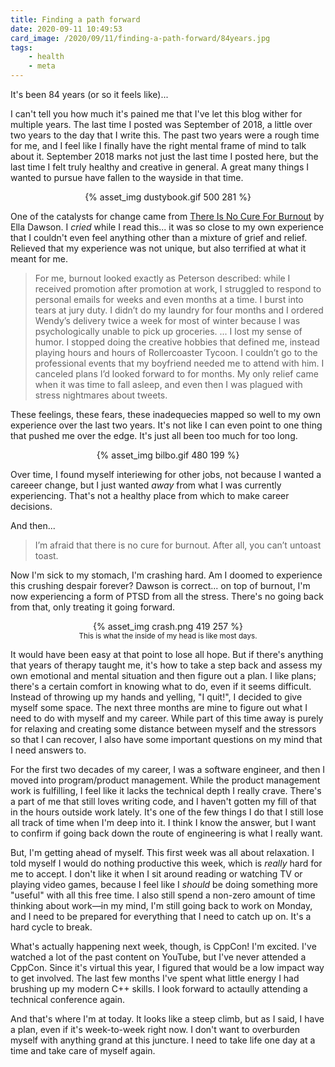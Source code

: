 ```yaml
---
title: Finding a path forward
date: 2020-09-11 10:49:53
card_image: /2020/09/11/finding-a-path-forward/84years.jpg
tags:
    - health
    - meta
---
```


It's been 84 years (or so it feels like)...

I can't tell you how much it's pained me that I've let this blog wither for multiple years. The last time I posted was September of 2018, a little over two years to the day that I write this. The past two years were a rough time for me, and I feel like I finally have the right mental frame of mind to talk about it. September 2018 marks not just the last time I posted here, but the last time I felt truly healthy and creative in general. A great many things I wanted to pursue have fallen to the wayside in that time.

<p style="text-align:center">{% asset_img dustybook.gif 500 281 %}</p>

<!-- more -->

One of the catalysts for change came from [There Is No Cure For Burnout](https://elladawson.com/2019/11/18/there-is-no-cure-for-burnout/) by Ella Dawson. I _cried_ while I read this... it was so close to my own experience that I couldn't even feel anything other than a mixture of grief and relief. Relieved that my experience was not unique, but also terrified at what it meant for me.

> For me, burnout looked exactly as Peterson described: while I received promotion after promotion at work, I struggled to respond to personal emails for weeks and even months at a time. I burst into tears at jury duty. I didn’t do my laundry for four months and I ordered Wendy’s delivery twice a week for most of winter because I was psychologically unable to pick up groceries.
> ...
> I lost my sense of humor. I stopped doing the creative hobbies that defined me, instead playing hours and hours of Rollercoaster Tycoon. I couldn’t go to the professional events that my boyfriend needed me to attend with him. I canceled plans I’d looked forward to for months. My only relief came when it was time to fall asleep, and even then I was plagued with stress nightmares about tweets.

These feelings, these fears, these inadequecies mapped so well to my own experience over the last two years. It's not like I can even point to one thing that pushed me over the edge. It's just all been too much for too long.

<p style="text-align:center">{% asset_img bilbo.gif 480 199 %}</p>

Over time, I found myself interiewing for other jobs, not because I wanted a careeer change, but I just wanted _away_ from what I was currently experiencing. That's not a healthy place from which to make career decisions.

And then...

> I’m afraid that there is no cure for burnout. After all, you can’t untoast toast.

Now I'm sick to my stomach, I'm crashing hard. Am I doomed to experience this crushing despair forever? Dawson is correct... on top of burnout, I'm now experiencing a form of PTSD from all the stress. There's no going back from that, only treating it going forward.

<p style="text-align:center">{% asset_img crash.png 419 257 %}<br><small>This is what the inside of my head is like most days.</small></p>

It would have been easy at that point to lose all hope. But if there's anything that years of therapy taught me, it's how to take a step back and assess my own emotional and mental situation and then figure out a plan. I like plans; there's a certain comfort in knowing what to do, even if it seems difficult. Instead of throwing up my hands and yelling, "I quit!", I decided to give myself some space. The next three months are mine to figure out what I need to do with myself and my career. While part of this time away is purely for relaxing and creating some distance between myself and the stressors so that I can recover, I also have some important questions on my mind that I need answers to.

For the first two decades of my career, I was a software engineer, and then I moved into program/product management. While the product management work is fulfilling, I feel like it lacks the technical depth I really crave. There's a part of me that still loves writing code, and I haven't gotten my fill of that in the hours outside work lately. It's one of the few things I do that I still lose all track of time when I'm deep into it. I think I know the answer, but I want to confirm if going back down the route of engineering is what I really want.

But, I'm getting ahead of myself. This first week was all about relaxation. I told myself I would do nothing productive this week, which is _really_ hard for me to accept. I don't like it when I sit around reading or watching TV or playing video games, because I feel like I _should_ be doing something more "useful" with all this free time. I also still spend a non-zero amount of time thinking about work—in my mind, I'm still going back to work on Monday, and I need to be prepared for everything that I need to catch up on. It's a hard cycle to break.

What's actually happening next week, though, is CppCon! I'm excited. I've watched a lot of the past content on YouTube, but I've never attended a CppCon. Since it's virtual this year, I figured that would be a low impact way to get involved. The last few months I've spent what little energy I had brushing up my modern C++ skills. I look forward to actaully attending a technical conference again.

And that's where I'm at today. It looks like a steep climb, but as I said, I have a plan, even if it's week-to-week right now. I don't want to overburden myself with anything grand at this juncture. I need to take life one day at a time and take care of myself again.